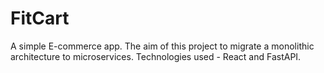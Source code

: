 # FitCart
A simple E-commerce app.
The aim of this project to migrate a monolithic architecture to microservices.
Technologies used - React and FastAPI.
